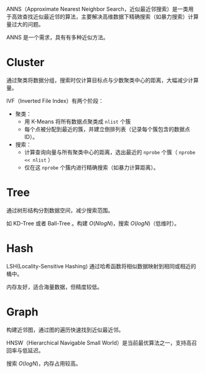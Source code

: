 ANNS（Approximate Nearest Neighbor Search，近似最近邻搜索）是一类用于高效查找近似最近邻的算法，主要解决高维数据下精确搜索（如暴力搜索）计算量过大的问题。

ANNS 是一个需求，具有有多种近似方法。

# Cluster

通过聚类将数据分组，搜索时仅计算目标点与少数聚类中心的距离，大幅减少计算量。

IVF（Inverted File Index）有两个阶段：

- 聚类：
  - 用 K-Means 将所有数据点聚类成 `nlist` 个簇
  - 每个点被分配到最近的簇，并建立倒排列表（记录每个簇包含的数据点ID）。
- 搜索：
  - 计算查询向量与所有聚类中心的距离，选出最近的 `nprobe` 个簇（ `nprobe << nlist` ）
  - 仅在这 `nprobe` 个簇内进行精确搜索（如暴力计算距离）。

# Tree

通过树形结构分割数据空间，减少搜索范围。

如 KD-Tree 或者 Ball-Tree 。构建 $O(N log N)$，搜索 $O(log N)$（低维时）。

# Hash

LSH(Locality-Sensitive Hashing) 通过哈希函数将相似数据映射到相同或相近的桶中。

内存友好，适合海量数据，但精度较低。

# Graph

构建近邻图，通过图的遍历快速找到近似最近邻。

HNSW（Hierarchical Navigable Small World）是当前最优算法之一，支持高召回率与低延迟。

搜索 $O(log N)$，内存占用较高。
